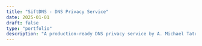 ```yaml
---
title: "SiftDNS - DNS Privacy Service"
date: 2025-01-01
draft: false
type: "portfolio"
description: "A production-ready DNS privacy service by A. Michael Tatum"
---
```

